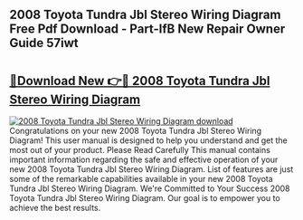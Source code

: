 ## 2008 Toyota Tundra Jbl Stereo Wiring Diagram Free Pdf Download - Part-IfB New Repair Owner Guide 57iwt

# <h2><a href="http://dfp91f.blite.top/?on=2008+Toyota+Tundra+Jbl+Stereo+Wiring+Diagram">🔗Download New 👉🔴 2008 Toyota Tundra Jbl Stereo Wiring Diagram</a></h2>

[![2008 Toyota Tundra Jbl Stereo Wiring Diagram download](https://i.imgur.com/lujVjoI.png)](http://dfp91f.blite.top/?on=2008+Toyota+Tundra+Jbl+Stereo+Wiring+Diagram)
Congratulations on your new 2008 Toyota Tundra Jbl Stereo Wiring Diagram! This user manual is designed to help you understand and get the most out of your product. Please Read Carefully This manual contains important information regarding the safe and effective operation of your new 2008 Toyota Tundra Jbl Stereo Wiring Diagram. List of features are just some of the remarkable capabilities available in your new 2008 Toyota Tundra Jbl Stereo Wiring Diagram. We're Committed to Your Success 2008 Toyota Tundra Jbl Stereo Wiring Diagram. Our goal is to empower you to achieve the best results.
